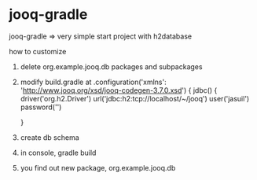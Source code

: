 # jooq-gradle
jooq-gradle => very simple start project with h2database

how to customize
1. delete org.example.jooq.db packages and subpackages
2. modify build.gradle at
.configuration('xmlns': 'http://www.jooq.org/xsd/jooq-codegen-3.7.0.xsd') {
    jdbc() {
       driver('org.h2.Driver')
        url('jdbc:h2:tcp://localhost/~/jooq')
        user('jasuil')
        password('')
        
    }
3. create db schema
4. in console, gradle build
5. you find out new package, org.example.jooq.db
